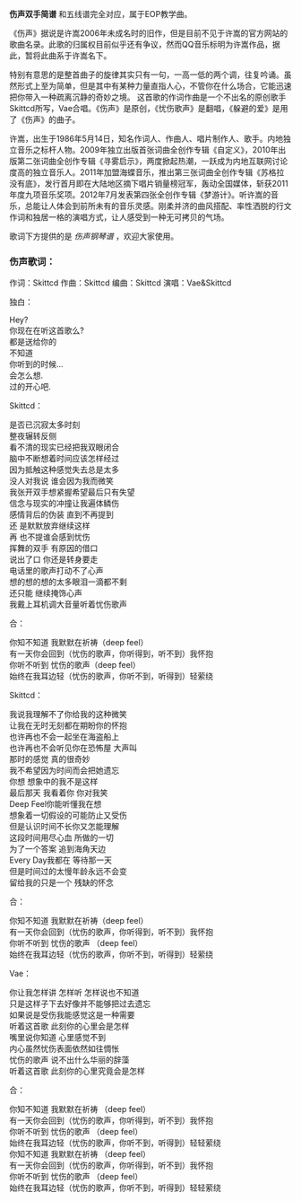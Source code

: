 

**伤声双手简谱** 和五线谱完全对应，属于EOP教学曲。  
  
《伤声》据说是许嵩2006年未成名时的旧作，但是目前不见于许嵩的官方网站的歌曲名录。此歌的归属权目前似乎还有争议，然而QQ音乐标明为许嵩作品，据此，暂将此曲系于许嵩名下。  
  
特别有意思的是整首曲子的旋律其实只有一句，一高一低的两个调，往复吟诵。虽然形式上至为简单，但是其中有某种力量直指人心，不管你在什么场合，它能迅速把你带入一种疏离沉静的奇妙之境。
这首歌的作词作曲是一个不出名的原创歌手Skittcd所写，Vae合唱。《伤声》是原创，《忧伤歌声》是翻唱，《躲避的爱》是用了《伤声》的曲子。  
  
许嵩，出生于1986年5月14日，知名作词人、作曲人、唱片制作人、歌手。内地独立音乐之标杆人物。2009年独立出版首张词曲全创作专辑《自定义》，2010年出版第二张词曲全创作专辑《寻雾启示》，两度掀起热潮，一跃成为内地互联网讨论度高的独立音乐人。2011年加盟海蝶音乐，推出第三张词曲全创作专辑《苏格拉没有底》，发行首月即在大陆地区摘下唱片销量榜冠军，轰动全国媒体，斩获2011年度九项音乐奖项。2012年7月发表第四张全创作专辑《梦游计》。听许嵩的音乐，总能让人体会到前所未有的音乐灵感。刚柔并济的曲风搭配、率性洒脱的行文作词和独居一格的演唱方式，让人感受到一种无可拷贝的气场。  
  
歌词下方提供的是 _伤声钢琴谱_ ，欢迎大家使用。

### 伤声歌词：

作词：Skittcd 作曲：Skittcd 编曲：Skittcd 演唱：Vae&Skittcd

独白：

Hey?  
你现在在听这首歌么?  
都是送给你的  
不知道  
你听到的时候...  
会怎么想.  
过的开心吧.

Skittcd：

是否已沉寂太多时刻  
整夜辗转反侧  
看不清的现实已经把我双眼闭合  
脑中不断想着时间应该怎样经过  
因为抵触这种感觉失去总是太多  
没人对我说 谁会因为我而微笑  
我张开双手想紧握希望最后只有失望  
信念与现实的冲撞让我遍体鳞伤  
感情背后的伪装 直到不再提到  
还 是默默放弃继续这样  
再 也不提谁会感到忧伤  
挥舞的双手 有原因的借口  
说出了口 你还是转身要走  
电话里的歌声打动不了心声  
想的想的想的太多眼泪一滴都不剩  
还只能 继续掩饰心声  
我戴上耳机调大音量听着忧伤歌声

合：

你知不知道 我默默在祈祷（deep feel）  
有一天你会回到（忧伤的歌声，你听得到，听不到）我怀抱  
你听不听到 忧伤的歌声（deep feel）  
始终在我耳边轻（忧伤的歌声，你听不到，听得到）轻萦绕

Skittcd：

我说我理解不了你给我的这种微笑  
让我在无时无刻都在期盼你的怀抱  
也许再也不会一起坐在海盗船上  
也许再也不会听见你在恐怖屋 大声叫  
那时的感觉 真的很奇妙  
我不希望因为时间而会把她遗忘  
你想 想象中的我不是这样  
最后那天 我看着你 你对我笑  
Deep Feel你能听懂我在想  
想象着一切假设的可能防止又受伤  
但是认识时间不长你又怎能理解  
这段时间用尽心血 所做的一切  
为了一个答案 追到海角天边  
Every Day我都在 等待那一天  
但是时间过的太慢年龄永远不会变  
留给我的只是一个 残缺的怀念

合：

你知不知道 我默默在祈祷（deep feel）  
有一天你会回到（忧伤的歌声，你听得到，听不到）我怀抱  
你听不听到 忧伤的歌声 （deep feel）  
始终在我耳边轻（忧伤的歌声，你听不到，听得到）轻萦绕

Vae：

你让我怎样讲 怎样听 怎样说也不知道  
只是这样子下去好像并不能够把过去遗忘  
如果说是受伤我能感觉这是一种需要  
听着这首歌 此刻你的心里会是怎样  
嘴里说你知道 心里感觉不到  
内心虽然忧伤表面依然如往惆怅  
忧伤的歌声 说不出什么华丽的辞藻  
听着这首歌 此刻你的心里究竟会是怎样

合：

你知不知道 我默默在祈祷 （deep feel）  
有一天你会回到（忧伤的歌声，你听得到，听不到）我怀抱  
你听不听到 忧伤的歌声 （deep feel）  
始终在我耳边轻（忧伤的歌声，你听不到，听得到）轻轻萦绕  
你知不知道 我默默在祈祷 （deep feel）  
有一天你会回到（忧伤的歌声，你听得到，听不到）我怀抱  
你听不听到 忧伤的歌声 （deep feel）  
始终在我耳边轻（忧伤的歌声，你听不到，听得到）轻轻萦绕

